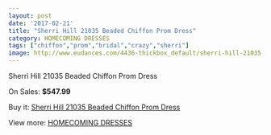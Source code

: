 ```yaml
---
layout: post
date: '2017-02-21'
title: "Sherri Hill 21035 Beaded Chiffon Prom Dress"
category: HOMECOMING DRESSES
tags: ["chiffon","prom","bridal","crazy","sherri"]
image: http://www.eudances.com/4436-thickbox_default/sherri-hill-21035-beaded-chiffon-prom-dress.jpg
---
```

Sherri Hill 21035 Beaded Chiffon Prom Dress

On Sales: **$547.99**
<a href="https://www.eudances.com/en/homecoming-dresses/1483-sherri-hill-21035-beaded-chiffon-prom-dress.html"><amp-img layout="responsive" width="600" height="600" src="//www.eudances.com/4436-thickbox_default/sherri-hill-21035-beaded-chiffon-prom-dress.jpg" alt="Sherri Hill 21035 Beaded Chiffon Prom Dress 0" /></a>
<a href="https://www.eudances.com/en/homecoming-dresses/1483-sherri-hill-21035-beaded-chiffon-prom-dress.html"><amp-img layout="responsive" width="600" height="600" src="//www.eudances.com/4440-thickbox_default/sherri-hill-21035-beaded-chiffon-prom-dress.jpg" alt="Sherri Hill 21035 Beaded Chiffon Prom Dress 1" /></a>
<a href="https://www.eudances.com/en/homecoming-dresses/1483-sherri-hill-21035-beaded-chiffon-prom-dress.html"><amp-img layout="responsive" width="600" height="600" src="//www.eudances.com/4439-thickbox_default/sherri-hill-21035-beaded-chiffon-prom-dress.jpg" alt="Sherri Hill 21035 Beaded Chiffon Prom Dress 2" /></a>
<a href="https://www.eudances.com/en/homecoming-dresses/1483-sherri-hill-21035-beaded-chiffon-prom-dress.html"><amp-img layout="responsive" width="600" height="600" src="//www.eudances.com/4438-thickbox_default/sherri-hill-21035-beaded-chiffon-prom-dress.jpg" alt="Sherri Hill 21035 Beaded Chiffon Prom Dress 3" /></a>
<a href="https://www.eudances.com/en/homecoming-dresses/1483-sherri-hill-21035-beaded-chiffon-prom-dress.html"><amp-img layout="responsive" width="600" height="600" src="//www.eudances.com/4437-thickbox_default/sherri-hill-21035-beaded-chiffon-prom-dress.jpg" alt="Sherri Hill 21035 Beaded Chiffon Prom Dress 4" /></a>

Buy it: [Sherri Hill 21035 Beaded Chiffon Prom Dress](https://www.eudances.com/en/homecoming-dresses/1483-sherri-hill-21035-beaded-chiffon-prom-dress.html "Sherri Hill 21035 Beaded Chiffon Prom Dress")

View more: [HOMECOMING DRESSES](https://www.eudances.com/en/15-homecoming-dresses "HOMECOMING DRESSES")